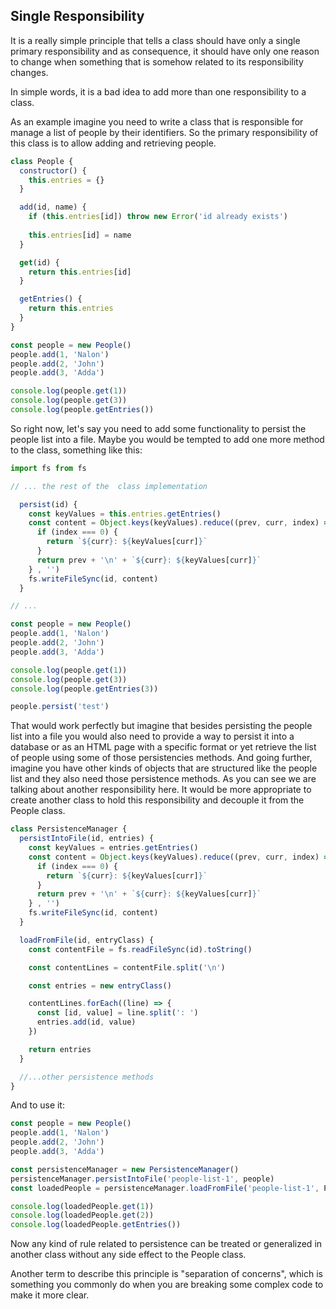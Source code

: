 ## Single Responsibility

It is a really simple principle that tells a class should have only a single primary responsibility and as consequence, it should have only one reason to change when something that is somehow related to its responsibility changes. 

In simple words, it is a bad idea to add more than one responsibility to a class.

As an example imagine you need to write a class that is responsible for manage a list of people by their identifiers. So the primary responsibility of this class is to allow adding and retrieving people. 

```javascript
class People {
  constructor() {
    this.entries = {}
  }

  add(id, name) {
    if (this.entries[id]) throw new Error('id already exists')
    
    this.entries[id] = name
  }

  get(id) {
    return this.entries[id]
  }

  getEntries() {
    return this.entries
  }
}

const people = new People()
people.add(1, 'Nalon')
people.add(2, 'John')
people.add(3, 'Adda')

console.log(people.get(1))
console.log(people.get(3))
console.log(people.getEntries())
```

So right now, let's say you need to add some functionality to persist the people list into a file. Maybe you would be tempted to add one more method to the class, something like this:

```javascript
import fs from fs

// ... the rest of the  class implementation

  persist(id) {
    const keyValues = this.entries.getEntries()
    const content = Object.keys(keyValues).reduce((prev, curr, index) => {
      if (index === 0) {
        return `${curr}: ${keyValues[curr]}`
      }
      return prev + '\n' + `${curr}: ${keyValues[curr]}`
    } , '')
    fs.writeFileSync(id, content)
  }

// ...

const people = new People()
people.add(1, 'Nalon')
people.add(2, 'John')
people.add(3, 'Adda')

console.log(people.get(1))
console.log(people.get(3))
console.log(people.getEntries(3))

people.persist('test')
```

That would work perfectly but imagine that besides persisting the people list into a file you would also need to provide a way to persist it into a database or as an HTML page with a specific format or yet retrieve the list of people using some of those persistencies methods. And going further, imagine you have other kinds of objects that are structured like the people list and they also need those persistence methods. As you can see we are talking about another responsibility here. It would be more appropriate to create another class to hold this responsibility and decouple it from the People class. 

```javascript
class PersistenceManager {
  persistIntoFile(id, entries) {
    const keyValues = entries.getEntries()
    const content = Object.keys(keyValues).reduce((prev, curr, index) => {
      if (index === 0) {
        return `${curr}: ${keyValues[curr]}`
      }
      return prev + '\n' + `${curr}: ${keyValues[curr]}`
    } , '')
    fs.writeFileSync(id, content)
  }

  loadFromFile(id, entryClass) {
    const contentFile = fs.readFileSync(id).toString() 

    const contentLines = contentFile.split('\n')

    const entries = new entryClass()

    contentLines.forEach((line) => {
      const [id, value] = line.split(': ')
      entries.add(id, value)
    }) 

    return entries
  }

  //...other persistence methods
}
```

And to use it:

```javascript
const people = new People()
people.add(1, 'Nalon')
people.add(2, 'John')
people.add(3, 'Adda')

const persistenceManager = new PersistenceManager()
persistenceManager.persistIntoFile('people-list-1', people)
const loadedPeople = persistenceManager.loadFromFile('people-list-1', People)

console.log(loadedPeople.get(1))
console.log(loadedPeople.get(2))
console.log(loadedPeople.getEntries())
```

Now any kind of rule related to persistence can be treated or generalized in another class without any side effect to the People class.

Another term to describe this principle is "separation of concerns", which is something you commonly do when you are breaking some complex code to make it more clear. 